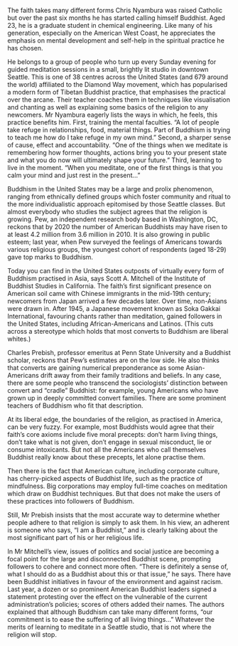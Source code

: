 The faith takes many different forms
Chris Nyambura was raised Catholic but over the past six months he has started calling himself Buddhist. Aged 23, he is a graduate student in chemical engineering. Like many of his generation, especially on the American West Coast, he appreciates the emphasis on mental development and self-help in the spiritual practice he has chosen.

He belongs to a group of people who turn up every Sunday evening for guided meditation sessions in a small, brightly lit studio in downtown Seattle. This is one of 38 centres across the United States (and 679 around the world) affiliated to the Diamond Way movement, which has popularised a modern form of Tibetan Buddhist practice, that emphasises the practical over the arcane. Their teacher coaches them in techniques like visualisation and chanting as well as explaining some basics of the religion to any newcomers.
Mr Nyambura eagerly lists the ways in which, he feels, this practice benefits him. First, training the mental faculties. “A lot of people take refuge in relationships, food, material things. Part of Buddhism is trying to teach me how do I take refuge in my own mind.” Second, a sharper sense of cause, effect and accountability. “One of the things when we meditate is remembering how former thoughts, actions bring you to your present state and what you do now will ultimately shape your future.” Third, learning to live in the moment. “When you meditate, one of the first things is that you calm your mind and just rest in the present…”

Buddhism in the United States may be a large and prolix phenomenon, ranging from ethnically defined groups which foster community and ritual to the more individualistic approach epitomised by those Seattle classes. But almost everybody who studies the subject agrees that the religion is growing. Pew, an independent research body based in Washington, DC, reckons that by 2020 the number of American Buddhists may have risen to at least 4.2 million from 3.6 million in 2010. It is also growing in public esteem; last year, when Pew surveyed the feelings of Americans towards various religious groups, the youngest cohort of respondents (aged 18-29) gave top marks to Buddhism. 

Today you can find in the United States outposts of virtually every form of Buddhism practised in Asia, says Scott A. Mitchell of the Institute of Buddhist Studies in California. The faith’s first significant presence on American soil came with Chinese immigrants in the mid-19th century; newcomers from Japan arrived a few decades later. Over time, non-Asians were drawn in. After 1945, a Japanese movement known as Soka Gakkai International, favouring chants rather than meditation, gained followers in the United States, including African-Americans and Latinos. (This cuts across a stereotype which holds that most converts to Buddhism are liberal whites.)

Charles Prebish, professor emeritus at Penn State University and a Buddhist scholar, reckons that Pew’s estimates are on the low side. He also thinks that converts are gaining numerical preponderance as some Asian-Americans drift away from their family traditions and beliefs. In any case, there are some people who transcend the sociologists’ distinction between convert and “cradle” Buddhist: for example, young Americans who have grown up in deeply committed convert families. There are some prominent teachers of Buddhism who fit that description. 

At its liberal edge, the boundaries of the religion, as practised in America, can be very fuzzy. For example, most Buddhists would agree that their faith’s core axioms include five moral precepts: don’t harm living things, don’t take what is not given, don’t engage in sexual misconduct, lie or consume intoxicants. But not all the Americans who call themselves Buddhist really know about these precepts, let alone practise them.  

Then there is the fact that American culture, including corporate culture, has cherry-picked aspects of Buddhist life, such as the practice of mindfulness. Big corporations may employ full-time coaches on meditation which draw on Buddhist techniques. But that does not make the users of these practices into followers of Buddhism.

Still, Mr Prebish insists that the most accurate way to determine whether people adhere to that religion is simply to ask them. In his view, an adherent is someone who says, “I am a Buddhist,” and is clearly talking about the most significant part of his or her religious life.

In Mr Mitchell’s view, issues of politics and social justice are becoming a focal point for the large and disconnected Buddhist scene, prompting followers to cohere and connect more often. “There is definitely a sense of, what I should do as a Buddhist about this or that issue,” he says. There have been Buddhist initiatives in favour of the environment and against racism. Last year, a dozen or so prominent American Buddhist leaders signed a statement protesting over the effect on the vulnerable of the current administration’s policies; scores of others added their names. The authors explained that although Buddhism can take many different forms, “our commitment is to ease the suffering of all living things…” Whatever the merits of learning to meditate in a Seattle studio, that is not where the religion will stop. 
